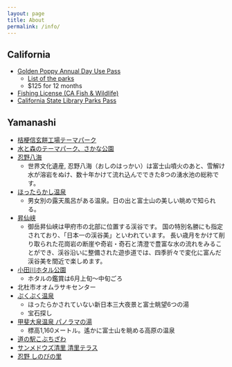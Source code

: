 ```yaml
---
layout: page
title: About
permalink: /info/
---
```


## California 
- [Golden Poppy Annual Day Use Pass](https://store.parks.ca.gov/product/golden-poppy-annual-day-use-pass/)
  - [List of the parks](https://store.parks.ca.gov/wp-content/uploads/2015/03/DPR335GP.pdf)
  - $125 for 12 months
- [Fishing License (CA Fish & Wildlife)](https://wildlife.ca.gov/Licensing/Online-Sales)
- [California State Library Parks Pass](https://www.roseville.ca.us/news/what_s_happening_in_roseville/check_out_a_ca_state_parks_pass_at_your_library)

## Yamanashi
- [桔梗信玄餅工場テーマパーク](http://themepark.kikyouya.co.jp/)
- [水と森のテーマパーク、さかな公園](https://yamanakako.info/fish_park.php)
- [忍野八海](https://yamanakako.info/8lakes_top.php)
  - 世界文化遺産, 忍野八海（おしのはっかい）は富士山噴火のあと、雪解け水が溶岩をぬけ、数十年かけて流れ込んでできた8つの湧水池の総称です。
- [ほったらかし温泉](http://www.hottarakashi-onsen.com/)
  - 男女別の露天風呂がある温泉。日の出と富士山の美しい眺めで知られる。
- [昇仙峡](https://www.shosenkyo-kankoukyokai.com/)
  - 御岳昇仙峡は甲府市の北部に位置する渓谷です。 国の特別名勝にも指定されており、「日本一の渓谷美」といわれています。 長い歳月をかけて削り取られた花崗岩の断崖や奇岩・奇石と清澄で豊富な水の流れをみることができ、渓谷沿いに整備された遊歩道では、四季折々で変化に富んだ渓谷美を間近で楽しめます。
- [小田川ホタル公園](https://www.nirasaki-kankou.jp/event_schedule/event/summer/3945.html)
  - ホタルの鑑賞は6月上旬～中旬ごろ
- 北杜市オオムラサキセンター
- [ぷくぷく温泉](https://www.puku-puku.com/)
  - ほったらかされていない新日本三大夜景と富士眺望6つの湯
  - 宝石探し
- [甲斐大泉温泉 パノラマの湯](https://www.city.hokuto.yamanashi.jp/mountain-guide/spot/panorama-no-yu.html)
  - 標高1,160メートル。遙かに富士山を眺める高原の温泉
- [道の駅こぶちざわ](https://www.city.hokuto.yamanashi.jp/mountain-guide/spot/23085.html)
- [サンメドウズ清里 清里テラス](https://www.sunmeadows.co.jp/)
- [忍野 しのびの里](https://www.oshinoninja.com/)
